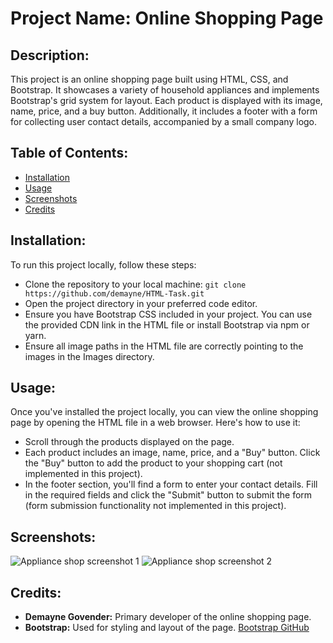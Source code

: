 # Project Name: Online Shopping Page

## Description:
This project is an online shopping page built using HTML, CSS, and Bootstrap. It showcases a variety of household appliances and implements Bootstrap's grid system for layout. Each product is displayed with its image, name, price, and a buy button. Additionally, it includes a footer with a form for collecting user contact details, accompanied by a small company logo.

## Table of Contents:
- [Installation](#installation)
- [Usage](#usage)
- [Screenshots](#screenshots)
- [Credits](#credits)

## Installation:
To run this project locally, follow these steps:
- Clone the repository to your local machine: `git clone https://github.com/demayne/HTML-Task.git`
- Open the project directory in your preferred code editor.
- Ensure you have Bootstrap CSS included in your project. You can use the provided CDN link in the HTML file or install Bootstrap via npm or yarn.
- Ensure all image paths in the HTML file are correctly pointing to the images in the Images directory.

## Usage:
Once you've installed the project locally, you can view the online shopping page by opening the HTML file in a web browser. Here's how to use it:
- Scroll through the products displayed on the page.
- Each product includes an image, name, price, and a "Buy" button. Click the "Buy" button to add the product to your shopping cart (not implemented in this project).
- In the footer section, you'll find a form to enter your contact details. Fill in the required fields and click the "Submit" button to submit the form (form submission functionality not implemented in this project).

## Screenshots:

![Appliance shop screenshot 1](https://github.com/Demayne/HTML-Task/assets/168866980/1ff5d9ec-265e-4ba1-9dcc-6f1a13f794ef)
 ![Appliance shop screenshot 2](https://github.com/Demayne/HTML-Task/assets/168866980/2a68be33-e425-4b28-b248-3394ba646cd0)



## Credits:
- **Demayne Govender:** Primary developer of the online shopping page.
- **Bootstrap:** Used for styling and layout of the page. [Bootstrap GitHub](https://github.com/twbs/bootstrap)


